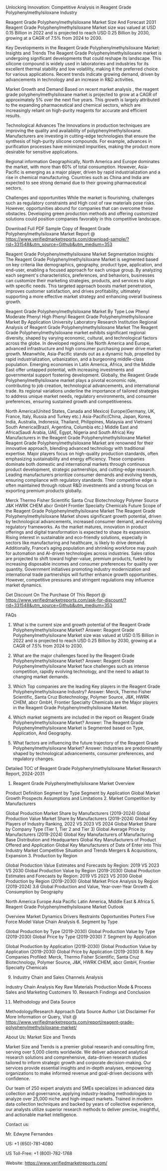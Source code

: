 Unlocking Innovation: Competitive Analysis in Reagent Grade Polyphenylmethylsiloxane Industry


Reagent Grade Polyphenylmethylsiloxane Market Size And Forecast 2031
Reagent Grade Polyphenylmethylsiloxane Market size was valued at USD 0.15 Billion in 2022 and is projected to reach USD 0.25 Billion by 2030, growing at a CAGR of 7.5% from 2024 to 2030.

Key Developments in the Reagent Grade Polyphenylmethylsiloxane Market: Insights and Trends
The Reagent Grade Polyphenylmethylsiloxane market is undergoing significant developments that could reshape its landscape. This silicone compound is widely used in laboratories and industries for its excellent thermal stability and low volatility, making it the preferred choice for various applications. Recent trends indicate growing demand, driven by advancements in technology and an increase in R&D activities.

Market Growth and Demand
Based on recent market analysis , the reagent grade polyphenylmethylsiloxane market is projected to grow at a CAGR of approximately 5% over the next five years. This growth is largely attributed to the expanding pharmaceutical and chemical sectors, which are increasingly reliant on high-purity reagents for accurate and efficient results.

Technological Advances
The Innovations in production techniques are improving the quality and availability of polyphenylmethylsiloxane. Manufacturers are investing in cutting-edge technologies that ensure the synthesis of high-purity silicone compounds. For example, advances in purification processes have minimized impurities, making the product more desirable for sensitive applications.

Regional information
Geographically, North America and Europe dominates the market, with more than 60% of total consumption. However, Asia-Pacific is emerging as a major player, driven by rapid industrialization and a rise in chemical manufacturing. Countries such as China and India are expected to see strong demand due to their growing pharmaceutical sectors.

Challenges and opportunities
While the market is flourishing, challenges such as regulatory constraints and High cost of raw materials pose risks. However, opportunities abound for companies that can overcome these obstacles. Developing green production methods and offering customized solutions could position companies favorably in this competitive landscape.

Download Full PDF Sample Copy of Reagent Grade Polyphenylmethylsiloxane Market Report @ https://www.verifiedmarketreports.com/download-sample/?rid=331548&utm_source=Github&utm_medium=353

Reagent Grade Polyphenylmethylsiloxane Market Segmentation Insights
The Reagent Grade Polyphenylmethylsiloxane Market is segmented based on key criteria like demographics, geography, product type, application, and end-user, enabling a focused approach for each unique group. By analyzing each segment's characteristics, preferences, and behaviors, businesses can customize their marketing strategies, products, and services to align with specific needs. This targeted approach boosts market penetration, improves customer satisfaction, and drives profitability, ultimately supporting a more effective market strategy and enhancing overall business growth.

Reagent Grade Polyphenylmethylsiloxane Market By Type
Low Phenyl
Moderate Phenyl
High Phenyl
Reagent Grade Polyphenylmethylsiloxane Market By Application
University Laboratory
Research Institution
Regional Analysis of Reagent Grade Polyphenylmethylsiloxane Market
The Reagent Grade Polyphenylmethylsiloxane market exhibits significant regional diversity, shaped by varying economic, cultural, and technological factors across the globe. In developed regions like North America and Europe, advanced infrastructure and high consumer purchasing power drive market growth. Meanwhile, Asia-Pacific stands out as a dynamic hub, propelled by rapid industrialization, urbanization, and a burgeoning middle-class population. Emerging economies in Latin America, Africa, and the Middle East offer untapped potential, with increasing investments and governmental support fostering development. Globally, the Reagent Grade Polyphenylmethylsiloxane market plays a pivotal economic role, contributing to job creation, technological advancements, and international trade. Its regional variations underline the importance of tailored strategies to address unique market needs, regulatory environments, and consumer preferences, ensuring sustained growth and competitiveness.

North America(United States, Canada and Mexico)
Europe(Germany, UK, France, Italy, Russia and Turkey etc.)
Asia-Pacific(China, Japan, Korea, India, Australia, Indonesia, Thailand, Philippines, Malaysia and Vietnam)
South America(Brazil, Argentina, Columbia etc.)
Middle East and Africa(Saudi Arabia, UAE, Egypt, Nigeria and South Africa)
Key Manufacturers in the Reagent Grade Polyphenylmethylsiloxane Market
Reagent Grade Polyphenylmethylsiloxane Market are renowned for their innovative approach, blending advanced technology with traditional expertise. Major players focus on high-quality production standards, often emphasizing sustainability and energy efficiency. These companies dominate both domestic and international markets through continuous product development, strategic partnerships, and cutting-edge research. Leading manufacturers prioritize consumer demands and evolving trends, ensuring compliance with regulatory standards. Their competitive edge is often maintained through robust R&D investments and a strong focus on exporting premium products globally.

Merck
Thermo Fisher Scientific
Santa Cruz Biotechnology
Polymer Source
J&K
HWRK CHEM
abcr GmbH
Frontier Specialty Chemicals
Future Scope of the Reagent Grade Polyphenylmethylsiloxane Market
The Reagent Grade Polyphenylmethylsiloxane Market shows significant growth potential, driven by technological advancements, increased consumer demand, and evolving regulatory frameworks. As the market matures, innovation in product offerings and digital transformation is expected to shape its expansion. Rising interest in sustainable and eco-friendly solutions, especially in sectors like manufacturing and healthcare, is likely to drive demand. Additionally, France’s aging population and shrinking workforce may push for automation and AI-driven technologies across industries. Sales ratios are projected to shift toward higher-value, premium products, fueled by increasing disposable incomes and consumer preferences for quality over quantity. Government initiatives promoting industry modernization and international trade partnerships will further enhance growth opportunities. However, competitive pressures and stringent regulations may influence market dynamics.

Get Discount On The Purchase Of This Report @ https://www.verifiedmarketreports.com/ask-for-discount/?rid=331548&utm_source=Github&utm_medium=353

FAQs
1. What is the current size and growth potential of the Reagent Grade Polyphenylmethylsiloxane Market?
Answer: Reagent Grade Polyphenylmethylsiloxane Market size was valued at USD 0.15 Billion in 2022 and is projected to reach USD 0.25 Billion by 2030, growing at a CAGR of 7.5% from 2024 to 2030.

2. What are the major challenges faced by the Reagent Grade Polyphenylmethylsiloxane Market?
Answer: Reagent Grade Polyphenylmethylsiloxane Market face challenges such as intense competition, rapidly evolving technology, and the need to adapt to changing market demands.

3. Which Top companies are the leading Key players in the Reagent Grade Polyphenylmethylsiloxane Industry?
Answer: Merck, Thermo Fisher Scientific, Santa Cruz Biotechnology, Polymer Source, J&K, HWRK CHEM, abcr GmbH, Frontier Specialty Chemicals are the Major players in the Reagent Grade Polyphenylmethylsiloxane Market.

4. Which market segments are included in the report on Reagent Grade Polyphenylmethylsiloxane Market?
Answer: The Reagent Grade Polyphenylmethylsiloxane Market is Segmented based on Type, Application, And Geography.

5. What factors are influencing the future trajectory of the Reagent Grade Polyphenylmethylsiloxane Market?
Answer: Industries are predominantly shaped by technological advancements, consumer preferences, and regulatory changes.

Detailed TOC of Reagent Grade Polyphenylmethylsiloxane Market Research Report, 2024-2031
1. Reagent Grade Polyphenylmethylsiloxane Market Overview

Product Definition
Segment by Type
Segment by Application
Global Market Growth Prospects
Assumptions and Limitations
2. Market Competition by Manufacturers

Global Production Market Share by Manufacturers (2019-2024)
Global Production Value Market Share by Manufacturers (2019-2024)
Global Key Players of Industry Ranking, 2022 VS 2023 VS 2024
Global Market Share by Company Type (Tier 1, Tier 2 and Tier 3)
Global Average Price by Manufacturers (2019-2024)
Global Key Manufacturers of Manufacturing Base Distribution and Headquarters
Global Key Manufacturers of Product Offered and Application
Global Key Manufacturers of Date of Enter into This Industry
Market Competitive Situation and Trends
Mergers & Acquisitions, Expansion
3. Production by Region

Global Production Value Estimates and Forecasts by Region: 2019 VS 2023 VS 2030
Global Production Value by Region (2019-2030)
Global Production Estimates and Forecasts by Region: 2019 VS 2023 VS 2030
Global Production by Region (2019-2030)
Global Market Price Analysis by Region (2019-2024) 3.6 Global Production and Value, Year-over-Year Growth
4. Consumption by Geography

North America
Europe
Asia Pacific
Latin America, Middle East & Africa
5. Reagent Grade Polyphenylmethylsiloxane Market Outlook

Overview
Market Dynamics
Drivers
Restraints
Opportunities
Porters Five Force Model
Value Chain Analysis 
6. Segment by Type

Global Production by Type (2019-2030)
Global Production Value by Type (2019-2030)
Global Price by Type (2019-2030)
7. Segment by Application

Global Production by Application (2019-2030)
Global Production Value by Application (2019-2030)
Global Price by Application (2019-2030)
8. Key Companies Profiled: Merck, Thermo Fisher Scientific, Santa Cruz Biotechnology, Polymer Source, J&K, HWRK CHEM, abcr GmbH, Frontier Specialty Chemicals

9. Industry Chain and Sales Channels Analysis

Industry Chain Analysis
Key Raw Materials
Production Mode & Process
Sales and Marketing
Customers
10. Research Findings and Conclusion

11. Methodology and Data Source

Methodology/Research Approach
Data Source
Author List
Disclaimer
For More Information or Query, Visit @ https://www.verifiedmarketreports.com/report/reagent-grade-polyphenylmethylsiloxane-market/

About Us: Market Size and Trends

Market Size and Trends is a premier global research and consulting firm, serving over 5,000 clients worldwide. We deliver advanced analytical research solutions and comprehensive, data-driven research studies tailored to inform strategic growth and corporate decision-making. Our services provide essential insights and in-depth analyses, empowering organizations to make informed revenue and goal-driven decisions with confidence.

Our team of 250 expert analysts and SMEs specializes in advanced data collection and governance, applying industry-leading methodologies to analyze over 25,000 niche and high-impact markets. Trained in modern data collection techniques and backed by years of collective experience, our analysts utilize superior research methods to deliver precise, insightful, and actionable market intelligence.

Contact us:

Mr. Edwyne Fernandes

US: +1 (650)-781-4080

US Toll-Free: +1 (800)-782-1768

Website: https://www.verifiedmarketreports.com/
